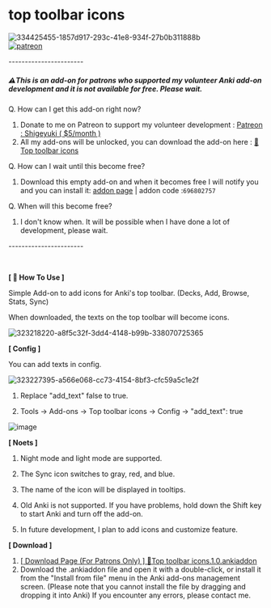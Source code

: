 # top toolbar icons



![334425455-1857d917-293c-41e8-934f-27b0b311888b](https://github.com/shigeyukey/my_addons/assets/124401518/5d7c38bc-ea7a-4727-a5bd-a16955da36b1)<br>
[![patreon](https://github.com/shigeyukey/AnkiRestart/assets/124401518/85368aad-6f50-4335-8858-7a30a66fb065)](https://www.patreon.com/Shigeyuki)<br>

-----------------------<br>

##### ⚠️This is an add-on for patrons who supported my volunteer Anki add-on development and it is not available for free. Please wait.

Q. How can I get this add-on right now?

1. Donate to me on Patreon to support my volunteer development : [Patreon : Shigeyuki ( $5/month )](http://patreon.com/Shigeyuki)
1. All my add-ons will be unlocked, you can download the add-on here :  [ 🎨Top toolbar icons ](https://www.patreon.com/posts/top-toolbar-anki-102518724?utm_medium=clipboard_copy&utm_source=copyLink&utm_campaign=postshare_creator&utm_content=join_link)

Q. How can I wait until this become free?
 1. Download this empty add-on and when it becomes free I will notify you and you can install it: [addon page](https://ankiweb.net/shared/info/696802757) | addon code :`696802757`

Q. When will this become free?
 1. I don't know when. It will be possible when I have done a lot of development, please wait.

-----------------------<br>

<br>

**[ 📖 How To Use ]**

Simple Add-on to add icons for Anki's top toolbar. (Decks, Add, Browse, Stats, Sync)<br>

When downloaded, the texts on the top toolbar will become icons.

![323218220-a8f5c32f-3dd4-4148-b99b-338070725365](https://github.com/shigeyukey/my_addons/assets/124401518/227e0a74-ad10-4213-96aa-049aebac7a3d)



**[ Config ]**  <br>

You can add texts in config.

![323227395-a566e068-cc73-4154-8bf3-cfc59a5c1e2f](https://github.com/shigeyukey/my_addons/assets/124401518/a4a33b93-f24a-4893-a351-1da987c263b2)


1. Replace "add_text" false to true.

1. Tools -> Add-ons -> Top toolbar icons -> Config -> "add_text": true

![image](https://github.com/shigeyukey/my_addons/assets/124401518/aaac798a-c131-42ac-a73e-991537c40b88)<br>

**[ Noets ]** <br>

1. Night mode and light mode are supported.

1. The Sync icon switches to gray, red, and blue.

1. The name of the icon will be displayed in tooltips.

1. Old Anki is not supported. If you have problems, hold down the Shift key to start Anki and turn off the add-on.

1. In future development, I plan to add icons and customize feature.

**[ Download ]**

1. [[ Download Page (For Patrons Only) ] 🎨Top toolbar icons.1.0.ankiaddon](https://www.patreon.com/posts/top-toolbar-anki-102518724?utm_medium=clipboard_copy&utm_source=copyLink&utm_campaign=postshare_creator&utm_content=join_link)
1. Download the .ankiaddon file and open it with a double-click, or install it from the "Install from file" menu in the Anki add-ons management screen. (Please note that you cannot install the file by dragging and dropping it into Anki) If you encounter any errors, please contact me.